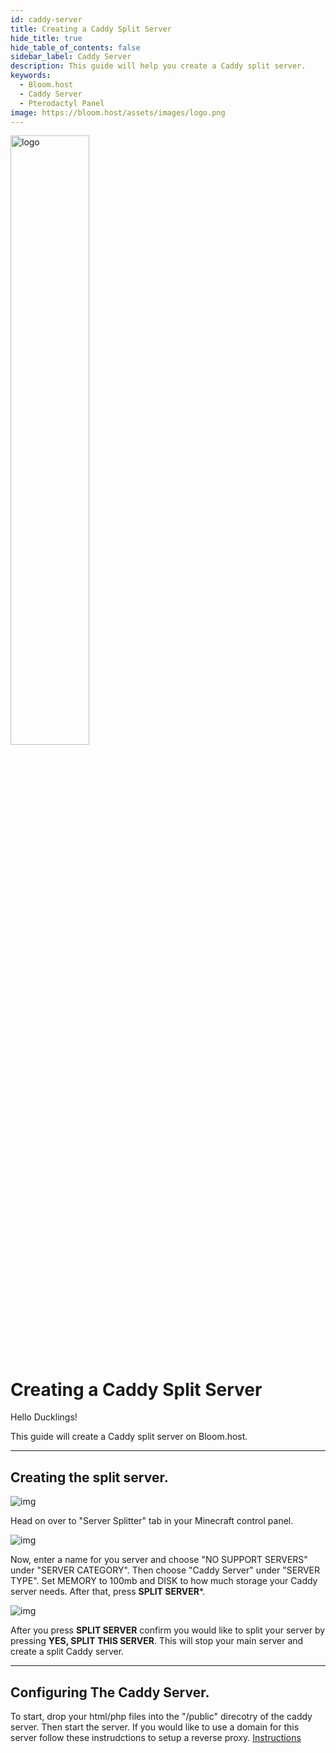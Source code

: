 ```yaml
---
id: caddy-server
title: Creating a Caddy Split Server
hide_title: true
hide_table_of_contents: false
sidebar_label: Caddy Server
description: This guide will help you create a Caddy split server.
keywords:
  - Bloom.host
  - Caddy Server
  - Pterodactyl Panel
image: https://bloom.host/assets/images/logo.png
---
```


<div class="text--center">
<img src="https://bloom.host/logo-white.svg" alt="logo" height="50%" width="50%"/>
<h1>Creating a Caddy Split Server</h1>
</div>

Hello Ducklings!

This guide will create a Caddy split server on Bloom.host.

---

## Creating the split server.

<div class="text--center">
<img src={require('../../static/imgs/extras/caddy_server/1.PNG').default} alt="img"/></div>

Head on over to "Server Splitter" tab in your Minecraft control panel.

<div class="text--center">
<img src={require('../../static/imgs/extras/caddy_server/2.PNG').default} alt="img"/></div>

Now, enter a name for you server and choose "NO SUPPORT SERVERS" under "SERVER CATEGORY". Then choose "Caddy Server" under "SERVER TYPE". Set MEMORY to 100mb and DISK to how much storage your Caddy server needs. After that, press **SPLIT SERVER***.
<div class="text--center">
<img src={require('../../static/imgs/extras/caddy_server/3.PNG').default} alt="img"/></div>

After you press **SPLIT SERVER** confirm you would like to split your server by pressing **YES, SPLIT THIS SERVER**. This will stop your main server and create a split Caddy server.

---

## Configuring The Caddy Server.

To start, drop your html/php files into the "/public" direcotry of the caddy server. Then start the server.
If you would like to use a domain for this server follow these instrudctions to setup a reverse proxy. [Instructions](https://docs.bloom.host/ports-and-proxies/)
